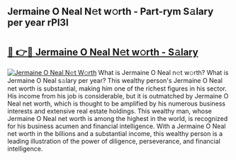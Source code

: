 ## Jermaine O Neal N𝚎t w𝚘rth - Part-rym S𝚊lary per year rPI3I

# <h2><a href="http://gc123al.nevu.top/?p=Jermaine+O+Neal">🔗 👉🔴 Jermaine O Neal N𝚎t w𝚘rth - S𝚊lary</a></h2>

[![Jermaine O Neal N𝚎t W𝚘rth](https://i.imgur.com/Oavwk0R.jpeg)](http://gc123al.nevu.top/?p=Jermaine+O+Neal)
What is Jermaine O Neal n𝚎t w𝚘rth? What is Jermaine O Neal s𝚊lary per year?
This wealthy person's Jermaine O Neal net worth is substantial, making him one of the richest figures in his sector. His income from his job is considerable, but it is outmatched by Jermaine O Neal net worth, which is thought to be amplified by his numerous business interests and extensive real estate holdings. This wealthy man, whose Jermaine O Neal net worth is among the highest in the world, is recognized for his business acumen and financial intelligence. With a Jermaine O Neal net worth in the billions and a substantial income, this wealthy person is a leading illustration of the power of diligence, perseverance, and financial intelligence.
